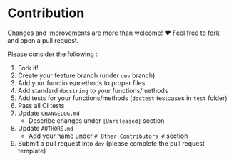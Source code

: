 # Contribution			

Changes and improvements are more than welcome! ❤️ Feel free to fork and open a pull request.		


Please consider the following :


1. Fork it!
2. Create your feature branch (under `dev` branch)
3. Add your functions/methods to proper files
4. Add standard `docstring` to your functions/methods
5. Add tests for your functions/methods (`doctest` testcases in `test` folder)
6. Pass all CI tests
7. Update `CHANGELOG.md`
	- Describe changes under `[Unreleased]` section
8. Update `AUTHORS.md`
	- Add your name under `# Other Contributors #` section
9. Submit a pull request into `dev` (please complete the pull request template)